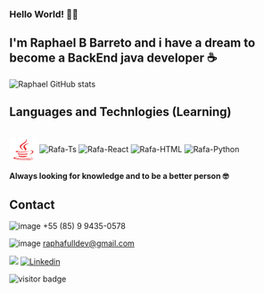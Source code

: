 ### Hello World! 🤚🏻 
## I'm Raphael B Barreto and i have a dream to become a BackEnd java developer ☕

![Raphael GitHub stats](https://github-readme-stats.vercel.app/api?username=raphafulldev&show_icons=true&theme=radical)

## Languages and Technlogies (Learning)

<div style="display: inline_block"><br>
  <img align="center" alt="Rafa-Js" height="40" width="50" src="https://raw.githubusercontent.com/devicons/devicon/master/icons/java/java-plain.svg">
  <img align="center" alt="Rafa-Ts" height="40" width="50" src="https://cdn.jsdelivr.net/gh/devicons/devicon/icons/spring/spring-original-wordmark.svg">
  <img align="center" alt="Rafa-React" height="40" width="50" src="https://cdn.jsdelivr.net/gh/devicons/devicon/icons/mongodb/mongodb-original-wordmark.svg">
  <img align="center" alt="Rafa-HTML" height="40" width="50" src="https://cdn.jsdelivr.net/gh/devicons/devicon/icons/mysql/mysql-original-wordmark.svg">
  <img align="center" alt="Rafa-Python" height="40" width="50" src="https://cdn.jsdelivr.net/gh/devicons/devicon/icons/postgresql/postgresql-original-wordmark.svg">
  
</div>

  
#### Always looking for knowledge and to be a better person 🤓

## Contact
![image](https://img.shields.io/badge/WhatsApp-25D366?style=for-the-badge&logo=whatsapp&logoColor=white) +55 (85) 9 9435-0578

![image](https://img.shields.io/badge/Gmail-D14836?style=for-the-badge&logo=gmail&logoColor=white) raphafulldev@gmail.com

<a href="https://instagram.com/rafaballerini" target="_blank"><img src="https://img.shields.io/badge/-Instagram-%23E4405F?style=for-the-badge&logo=instagram&logoColor=white" target="_blank"></a>
[![Linkedin](https://img.shields.io/badge/LinkedIn-0077B5?style=for-the-badge&logo=linkedin&logoColor=white/)](https://www.linkedin.com/in/raphael-barros-376583264/)

  
![visitor badge](https://visitor-badge.glitch.me/badge?page_id=jwenjian.visitor-badge)
